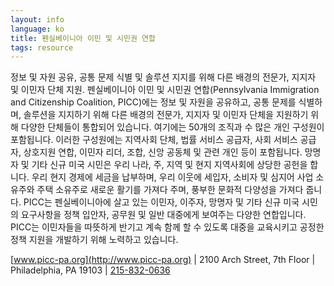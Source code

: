 ```yaml
---
layout: info
language: ko
title: 펜실베이니아 이민 및 시민권 연합
tags: resource
---
```

정보 및 자원 공유, 공통 문제 식별 및 솔루션 지지를 위해 다른 배경의 전문가, 지지자 및 이민자 단체 지원.
펜실베이니아 이민 및 시민권 연합(Pennsylvania Immigration and Citizenship Coalition, PICC)에는 정보 및 자원을 공유하고, 공통 문제를 식별하며, 솔루션을 지지하기 위해 다른 배경의 전문가, 지지자 및 이민자 단체을 지원하기 위해 다양한 단체들이 통합되어 있습니다. 여기에는 50개의 조직과 수 많은 개인 구성원이 포함됩니다. 이러한 구성원에는 지역사회 단체, 법률 서비스 공급자, 사회 서비스 공급자, 상호지원 연합, 이민자 리더, 조합, 신앙 공동체 및 관련 개인 등이 포함됩니다. 망명자 및 기타 신규 미국 시민은 우리 나라, 주, 지역 및 현지 지역사회에 상당한 공헌을 합니다. 우리 현지 경제에 세금을 납부하며, 우리 이웃에 세입자, 소비자 및 심지어 사업 소유주와 주택 소유주로 새로운 활기를 가져다 주며, 풍부한 문화적 다양성을 가져다 줍니다.
PICC는 펜실베이니아에 살고 있는 이민자, 이주자, 망명자 및 기타 신규 미국 시민의 요구사항을 정책 입안자, 공무원 및 일반 대중에게 보여주는 다양한 연합입니다. PICC는 이민자들을 따뜻하게 반기고 계속 함께 할 수 있도록 대중을 교육시키고 공정한 정책 지원을 개발하기 위해 노력하고 있습니다. 

[www.picc-pa.org](http://www.picc-pa.org) | 2100 Arch Street, 7th Floor | Philadelphia, PA 19103 | [215-832-0636](tel:+12158320636)